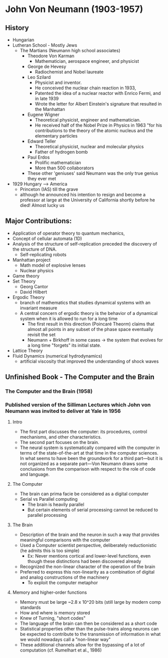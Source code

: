 # John Von Neumann (1903-1957)

## History
* Hungarian
* Lutheran School - Mostly Jews
	* The Martians (Neumann high school associates)
		* Theodore Von Karman 	
			* Mathematician, aerospace engineer, and physicist
		* George de Hevesy 		
			* Radiochemist and Nobel laureate
		* Leo Szilard			
			* Physicist and inventor. 
			* He conceived the nuclear chain reaction in 1933, 
			* Patented the idea of a nuclear reactor with Enrico Fermi, and in late 1939
			* Wrote the letter for Albert Einstein's signature that resulted in the Manhattan	
		* Eugene Wigner	
			* Theoretical physicist, engineer and mathematician. 
			* He received half of the Nobel Prize in Physics in 1963 "for his contributions to the theory of the atomic nucleus and the elementary particles
		* Edward Teller	
			* Theoretical physicist, nuclear and molecular physics
			* Father of hydrogen bomb
		* Paul Erdos
			* Prolific mathematician
			* More than 500 collaborators
		* These other 'geniuses' said Neumann was the only true genius they ever met
* 1929 Hungary --> America
	* Princeton (IAS) till the grave
	* although he announced his intention to resign and become a professor at large at the University of California shortly before he died! Almost lucky us

## Major Contributions:
* Application of operator theory to quantum mechanics, 
* Concept of cellular automata (1D)
* Analysis of the structure of self-replication preceded the discovery of the structure of DNA.
	* Self-replicating robots
* Manhattan project 
	* Math model of explosive lenses
	* Nuclear physics
* Game theory
* Set Theory 
	* Georg Cantor
	* David Hilbert 
* Ergodic Theory
	* branch of mathematics that studies dynamical systems with an invariant measure
	* A central concern of ergodic theory is the behavior of a dynamical system when it is allowed to run for a long time
		* The first result in this direction (Poincaré Theorm) claims that almost all points in any subset of the phase space eventually revisit the set
		* Neumann + Birkhoff in some cases -> the system that evolves for a long time "forgets" its initial state. 
* Lattice Theory
* Fluid Dynamics (numerical hydrodynamics)
	* artificial viscosity that improved the understanding of shock waves

## Unfinished Book - The Computer and the Brain
### The Computer and the Brain (1958) 
### Published version of the Silliman Lectures which John von Neumann was invited to deliver at Yale in 1956

1. Intro
	* The first part discusses the computer: its procedures, control mechanisms, and other characteristics. 
	* The second part focuses on the brain. 
	* The neural system is systematically compared with the computer in terms of the state-of-the-art at that time in the computer sciences. In what seems to have been the groundwork for a third part—but it is not organized as a separate part—Von Neumann draws some conclusions from the comparison with respect to the role of code and language. 

2. The Computer
	* The brain can prima facie be considered as a digital computer
	* Serial vs Parallel computing
		* The brain is heavily parallel
		* But certain elements of serial processing cannot be reduced to parallel processing

3. The Brain
	* Description of the brain and the neuron in such a way that provides meaningful comparisons with the computer
	* Used a Computer scientist perspective, deliberately reductionistic (he admits this is too simple)
		* Ex: Never mentions cortical and lower-level functions, even though these distinctions had been discovered already
	* Recognized the non-linear character of the operation of the brain
	* Preferred to express this non-linearity as a combination of digital and analog constructions of the machinery
		* To exploit the computer metaphor

4. Memory and higher-order functions
	* Memory must be large ~2.8 x 10^20 bits (still large by modern comp standards
	* How and where is memory stored
	* Knew of Turning, "short codes"
	* The language of the brain can then be considered as a short code
	* Statistical properties other than the pulse-trains along neurons can be expected to contribute to the transmission of information in what we would nowadays call a "non-linear way"
	* These additional channels allow for the bypassing of a lot of computation (cf. Rumelhart et al., 1986)
